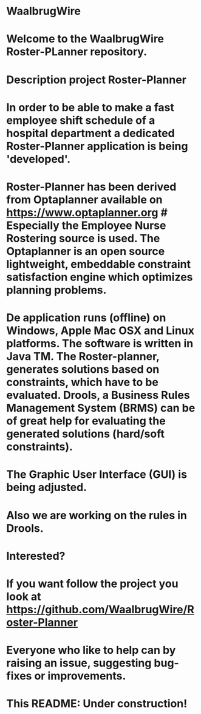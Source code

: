 # WaalbrugWire

# Welcome to the WaalbrugWire Roster-PLanner repository.

# Description project Roster-Planner

# In order to be able to make a fast employee shift schedule of a hospital department a dedicated Roster-Planner application is being 'developed'.
# Roster-Planner has been derived from Optaplanner available on https://www.optaplanner.org # Especially the Employee Nurse Rostering source is used. The Optaplanner is an open source lightweight, embeddable constraint satisfaction engine which optimizes planning problems.
# De application runs (offline) on Windows, Apple Mac OSX and Linux platforms. The software is written in Java TM. The Roster-planner, generates solutions based on constraints, which have to be evaluated. Drools, a Business Rules Management System (BRMS)  can be of great help for evaluating the generated solutions (hard/soft constraints).
# The Graphic User Interface (GUI) is being adjusted. 
# Also we are working on the rules in Drools. 

# Interested?

# If you want follow the project you look at https://github.com/WaalbrugWire/Roster-Planner
# Everyone who like to help can by raising an issue, suggesting bug-fixes or improvements.

# This README: Under construction!
